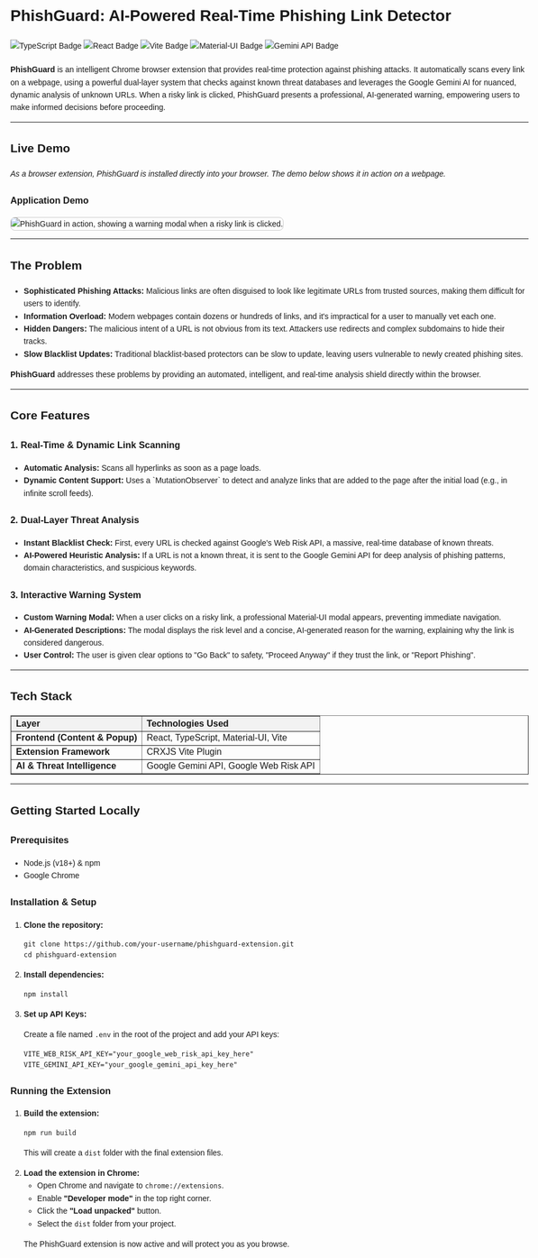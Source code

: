 <!DOCTYPE html>
<html lang="en">
<head>
  <meta charset="UTF-8" />
</head>
<body style="font-family: Arial, sans-serif; line-height: 1.6; max-width: 1000px; margin: auto; padding: 20px;">
  <h1>PhishGuard: AI-Powered Real-Time Phishing Link Detector</h1>

  <div style="margin-bottom: 20px;">
    <img src="https://img.shields.io/badge/typescript-%23007ACC.svg?style=for-the-badge&logo=typescript&logoColor=white" alt="TypeScript Badge">
    <img src="https://img.shields.io/badge/react-%2320232a.svg?style=for-the-badge&logo=react&logoColor=%2361DAFB" alt="React Badge">
    <img src="https://img.shields.io/badge/vite-%23646CFF.svg?style=for-the-badge&logo=vite&logoColor=white" alt="Vite Badge">
    <img src="https://img.shields.io/badge/MUI-%230081CB.svg?style=for-the-badge&logo=mui&logoColor=white" alt="Material-UI Badge">
    <img src="https://img.shields.io/badge/Gemini_API-4285F4?style=for-the-badge&logo=google&logoColor=white" alt="Gemini API Badge">
  </div>

  <p><strong>PhishGuard</strong> is an intelligent Chrome browser extension that provides real-time protection against phishing attacks. It automatically scans every link on a webpage, using a powerful dual-layer system that checks against known threat databases and leverages the Google Gemini AI for nuanced, dynamic analysis of unknown URLs. When a risky link is clicked, PhishGuard presents a professional, AI-generated warning, empowering users to make informed decisions before proceeding.</p>

  <hr/>

  <h2>Live Demo</h2>
  <p><em>As a browser extension, PhishGuard is installed directly into your browser. The demo below shows it in action on a webpage.</em></p>
  
  <h3>Application Demo</h3>
 <img src="https://i.imgur.com/mJ2N92X.gif" 
       alt="PhishGuard in action, showing a warning modal when a risky link is clicked." 
       style="max-width: 100%; height: auto; border: 1px solid #ccc; border-radius: 8px;" />


  <hr/>

  <h2>The Problem</h2>
  <ul>
    <li><strong>Sophisticated Phishing Attacks:</strong> Malicious links are often disguised to look like legitimate URLs from trusted sources, making them difficult for users to identify.</li>
    <li><strong>Information Overload:</strong> Modern webpages contain dozens or hundreds of links, and it's impractical for a user to manually vet each one.</li>
    <li><strong>Hidden Dangers:</strong> The malicious intent of a URL is not obvious from its text. Attackers use redirects and complex subdomains to hide their tracks.</li>
    <li><strong>Slow Blacklist Updates:</strong> Traditional blacklist-based protectors can be slow to update, leaving users vulnerable to newly created phishing sites.</li>
  </ul>
  <p><strong>PhishGuard</strong> addresses these problems by providing an automated, intelligent, and real-time analysis shield directly within the browser.</p>

  <hr/>

  <h2>Core Features</h2>

  <h3>1. Real-Time & Dynamic Link Scanning</h3>
  <ul>
    <li><strong>Automatic Analysis:</strong> Scans all hyperlinks as soon as a page loads.</li>
    <li><strong>Dynamic Content Support:</strong> Uses a `MutationObserver` to detect and analyze links that are added to the page after the initial load (e.g., in infinite scroll feeds).</li>
  </ul>

  <h3>2. Dual-Layer Threat Analysis</h3>
  <ul>
    <li><strong>Instant Blacklist Check:</strong> First, every URL is checked against Google's Web Risk API, a massive, real-time database of known threats.</li>
    <li><strong>AI-Powered Heuristic Analysis:</strong> If a URL is not a known threat, it is sent to the Google Gemini API for deep analysis of phishing patterns, domain characteristics, and suspicious keywords.</li>
  </ul>

  <h3>3. Interactive Warning System</h3>
  <ul>
    <li><strong>Custom Warning Modal:</strong> When a user clicks on a risky link, a professional Material-UI modal appears, preventing immediate navigation.</li>
    <li><strong>AI-Generated Descriptions:</strong> The modal displays the risk level and a concise, AI-generated reason for the warning, explaining why the link is considered dangerous.</li>
    <li><strong>User Control:</strong> The user is given clear options to "Go Back" to safety, "Proceed Anyway" if they trust the link, or "Report Phishing".</li>
  </ul>

  <hr/>

  <h2>Tech Stack</h2>
  <table border="1" cellspacing="0" cellpadding="8" style="width: 100%; border-collapse: collapse;">
    <tr style="background-color: #f2f2f2;">
      <th style="text-align: left;">Layer</th>
      <th style="text-align: left;">Technologies Used</th>
    </tr>
    <tr><td><strong>Frontend (Content & Popup)</strong></td><td>React, TypeScript, Material-UI, Vite</td></tr>
    <tr><td><strong>Extension Framework</strong></td><td>CRXJS Vite Plugin</td></tr>
    <tr><td><strong>AI & Threat Intelligence</strong></td><td>Google Gemini API, Google Web Risk API</td></tr>
  </table>

  <hr/>

  <h2>Getting Started Locally</h2>

  <h3>Prerequisites</h3>
  <ul>
    <li>Node.js (v18+) & npm</li>
    <li>Google Chrome</li>
  </ul>

  <h3>Installation & Setup</h3>
  <ol>
    <li>
      <strong>Clone the repository:</strong>
      <pre><code>git clone https://github.com/your-username/phishguard-extension.git
cd phishguard-extension</code></pre>
    </li>
    <li>
      <strong>Install dependencies:</strong>
      <pre><code>npm install</code></pre>
    </li>
    <li>
      <strong>Set up API Keys:</strong>
      <p>Create a file named <code>.env</code> in the root of the project and add your API keys:</p>
      <pre><code>VITE_WEB_RISK_API_KEY="your_google_web_risk_api_key_here"
VITE_GEMINI_API_KEY="your_google_gemini_api_key_here"</code></pre>
    </li>
  </ol>

  <h3>Running the Extension</h3>
  <ol>
    <li>
      <strong>Build the extension:</strong>
      <pre><code>npm run build</code></pre>
      <p>This will create a <code>dist</code> folder with the final extension files.</p>
    </li>
    <li>
      <strong>Load the extension in Chrome:</strong>
      <ul>
          <li>Open Chrome and navigate to <code>chrome://extensions</code>.</li>
          <li>Enable <strong>"Developer mode"</strong> in the top right corner.</li>
          <li>Click the <strong>"Load unpacked"</strong> button.</li>
          <li>Select the <code>dist</code> folder from your project.</li>
      </ul>
      <p>The PhishGuard extension is now active and will protect you as you browse.</p>
    </li>
  </ol>

</body>
</html>
